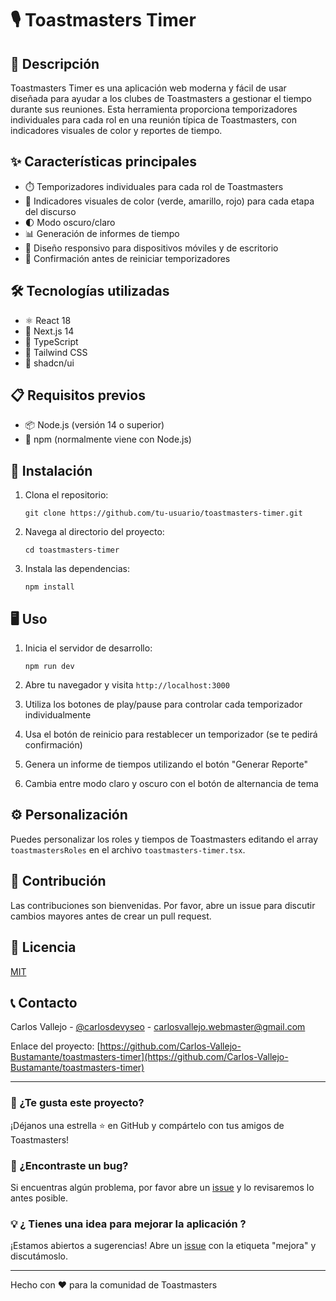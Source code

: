 # 🎙️ Toastmasters Timer

## 📝 Descripción

Toastmasters Timer es una aplicación web moderna y fácil de usar diseñada para ayudar a los clubes de Toastmasters a gestionar el tiempo durante sus reuniones. Esta herramienta proporciona temporizadores individuales para cada rol en una reunión típica de Toastmasters, con indicadores visuales de color y reportes de tiempo.

## ✨ Características principales

- ⏱️ Temporizadores individuales para cada rol de Toastmasters
- 🚦 Indicadores visuales de color (verde, amarillo, rojo) para cada etapa del discurso
- 🌓 Modo oscuro/claro
- 📊 Generación de informes de tiempo
- 📱 Diseño responsivo para dispositivos móviles y de escritorio
- 🔄 Confirmación antes de reiniciar temporizadores

## 🛠️ Tecnologías utilizadas

- ⚛️ React 18
- 🔼 Next.js 14
- 📘 TypeScript
- 🎨 Tailwind CSS
- 🧰 shadcn/ui

## 📋 Requisitos previos

- 📦 Node.js (versión 14 o superior)
- 🔧 npm (normalmente viene con Node.js)

## 🚀 Instalación

1. Clona el repositorio:
   ```
   git clone https://github.com/tu-usuario/toastmasters-timer.git
   ```

2. Navega al directorio del proyecto:
   ```
   cd toastmasters-timer
   ```

3. Instala las dependencias:
   ```
   npm install
   ```

## 🖥️ Uso

1. Inicia el servidor de desarrollo:
   ```
   npm run dev
   ```

2. Abre tu navegador y visita `http://localhost:3000`

3. Utiliza los botones de play/pause para controlar cada temporizador individualmente

4. Usa el botón de reinicio para restablecer un temporizador (se te pedirá confirmación)

5. Genera un informe de tiempos utilizando el botón "Generar Reporte"

6. Cambia entre modo claro y oscuro con el botón de alternancia de tema

## ⚙️ Personalización

Puedes personalizar los roles y tiempos de Toastmasters editando el array `toastmastersRoles` en el archivo `toastmasters-timer.tsx`.

## 🤝 Contribución

Las contribuciones son bienvenidas. Por favor, abre un issue para discutir cambios mayores antes de crear un pull request.

## 📄 Licencia

[MIT](https://choosealicense.com/licenses/mit/)

## 📞 Contacto

Carlos Vallejo - [@carlosdevyseo](https://twitter.com/carlosdevyseo) - carlosvallejo.webmaster@gmail.com

Enlace del proyecto: [https://github.com/Carlos-Vallejo-Bustamante/toastmasters-timer](https://github.com/Carlos-Vallejo-Bustamante/toastmasters-timer)

---

### 🌟 ¿Te gusta este proyecto?

¡Déjanos una estrella ⭐️ en GitHub y compártelo con tus amigos de Toastmasters!

### 🐛 ¿Encontraste un bug?

Si encuentras algún problema, por favor abre un [issue](https://github.com/Carlos-Vallejo-Bustamante/toastmasters-timer/issues) y lo revisaremos lo antes posible.

### 💡 ¿ Tienes una idea para mejorar la aplicación ?

¡Estamos abiertos a sugerencias! Abre un [issue](https://github.com/Carlos-Vallejo-Bustamante/toastmasters-timer/issues) con la etiqueta "mejora" y discutámoslo.

---

Hecho con ❤️ para la comunidad de Toastmasters

